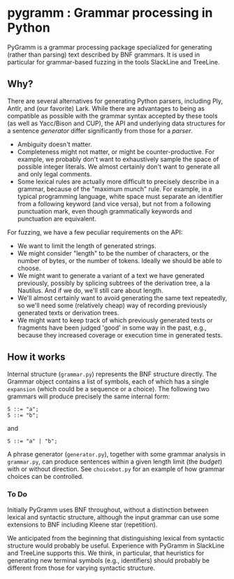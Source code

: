 # pygramm : Grammar processing in Python

PyGramm is a grammar processing package specialized for generating 
(rather than parsing) text described by BNF grammars.  It is used
in particular for grammar-based fuzzing in the tools SlackLine and 
TreeLine.

## Why? 

There are several alternatives for generating Python parsers,
including Ply, Antlr, and (our favorite) Lark.  While there are
advantages to being as compatible as possible with the grammar
syntax accepted by these tools (as well as Yacc/Bison
and CUP), the API and underlying data structures for a sentence
_generator_ differ significantly from those for a _parser_. 

- Ambiguity doesn't matter.
- Completeness might not matter, or might be counter-productive.
  For example, we probably don't want to exhaustively sample the
  space of possible integer literals.  We almost certainly don't
  want to generate all and only legal comments. 
- Some lexical rules are actually more difficult to precisely describe
  in a grammar, because of the "maximum munch" rule.  For example, 
  in a typical programming language, white space must separate an 
  identifier from a following keyword (and vice versa), but not from 
  a following punctuation mark, even though grammatically keywords 
  and punctuation are equivalent.

For fuzzing, we have a few peculiar requirements on the API: 

- We want to limit the length of generated strings.
- We might consider "length" to be the number of characters, or the 
  number of bytes, or the number of tokens.  Ideally we should be 
  able to choose. 
- We might want to generate a variant of a text we have generated 
  previously, possibly by splicing subtrees of the derivation tree,
  a la Nautilus.  And if we do, we'll still care about length. 
- We'll almost certainly want to avoid generating the same text
  repeatedly, so we'll need some (relatively cheap) way of recording 
  previously generated texts or derivation trees. 
- We might want to keep track of which previously generated texts or 
  fragments have been judged 'good' in some way in the past, e.g., 
  because they increased coverage or execution time in generated tests.

## How it works

Internal structure (`grammar.py`) represents the BNF 
  structure directly.  The Grammar object contains a list
  of symbols, each of which has a single `expansion` 
  (which could be a sequence or a choice).  The following two
  grammars will produce precisely the same internal form:
  ```
  S ::= "a";
  S ::= "b";
  ```
  and 
  ```
  S ::= "a" | "b";
  ```

A phrase generator (`generator.py`), together with some
  grammar analysis in `grammar.py`, can produce sentences
  within a given length limit (the _budget_) with or without
  direction.  See `choicebot.py` for an example of how
  grammar choices can be controlled. 
  
### To Do

Initially PyGramm uses BNF throughout, without a distinction between 
lexical and syntactic structure, although the input grammar can use 
some extensions to BNF including Kleene star (repetition).  

We anticipated from the beginning that distinguishing lexical from 
syntactic structure would probably be useful.  Experience with 
PyGramm in SlackLine and TreeLine supports this.  We think, in 
particular, that heuristics for generating new terminal symbols
(e.g., identifiers) should probably be different from those for varying 
syntactic structure.  

